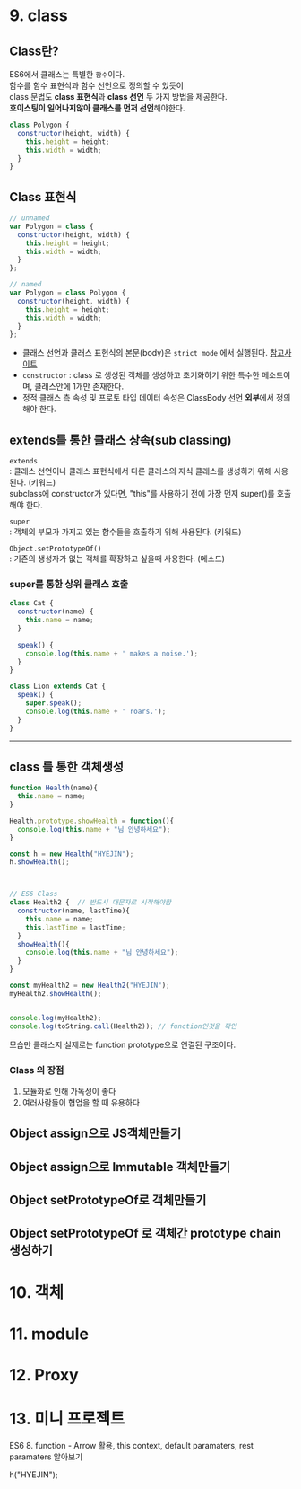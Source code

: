 # 9. class

## Class란?

ES6에서 클래스는 특별한 `함수`이다.  
함수를 함수 표현식과 함수 선언으로 정의할 수 있듯이  
class 문법도 **class 표현식**과 **class 선언** 두 가지 방법을 제공한다.  
**호이스팅이 일어나지않아 클래스를 먼저 선언**해야한다.

```js
class Polygon {
  constructor(height, width) {
    this.height = height;
    this.width = width;
  }
}
```

## Class 표현식
```js
// unnamed 
var Polygon = class {
  constructor(height, width) {
    this.height = height;
    this.width = width;
  }
};

// named
var Polygon = class Polygon {
  constructor(height, width) {
    this.height = height;
    this.width = width;
  }
};
```
- 클래스 선언과 클래스 표현식의 본문(body)은 `strict mode` 에서 실행된다. [참고사이트](https://developer.mozilla.org/ko/docs/Web/JavaScript/Reference/Strict_mode)
- `constructor` : class 로 생성된 객체를 생성하고 초기화하기 위한 특수한 메소드이며, 클래스안에 1개만 존재한다.
- 정적 클래스 측 속성 및 프로토 타입 데이터 속성은 ClassBody 선언 **외부**에서 정의해야 한다.


## extends를 통한 클래스 상속(sub classing)
`extends`  
: 클래스 선언이나 클래스 표현식에서 다른 클래스의 자식 클래스를 생성하기 위해 사용된다. (키워드)   
subclass에 constructor가 있다면, "this"를 사용하기 전에 가장 먼저 super()를 호출해야 한다.  

`super`  
: 객체의 부모가 가지고 있는 함수들을 호출하기 위해 사용된다. (키워드)

`Object.setPrototypeOf()`  
: 기존의 생성자가 없는 객체를 확장하고 싶을때 사용한다. (메소드) 


### super를 통한 상위 클래스 호출
```js
class Cat { 
  constructor(name) {
    this.name = name;
  }
  
  speak() {
    console.log(this.name + ' makes a noise.');
  }
}

class Lion extends Cat {
  speak() {
    super.speak();
    console.log(this.name + ' roars.');
  }
}
```

***



## class 를 통한 객체생성

```js
function Health(name){
  this.name = name;
}

Health.prototype.showHealth = function(){
  console.log(this.name + "님 안녕하세요");
}

const h = new Health("HYEJIN");
h.showHealth();



// ES6 Class
class Health2 {  // 반드시 대문자로 시작해야함
  constructor(name, lastTime){
    this.name = name;
    this.lastTime = lastTime;
  }
  showHealth(){
    console.log(this.name + "님 안녕하세요");
  }
}

const myHealth2 = new Health2("HYEJIN");
myHealth2.showHealth();


console.log(myHealth2);
console.log(toString.call(Health2)); // function인것을 확인
```

모습만 클래스지 실제로는 function prototype으로 연결된 구조이다.

### Class 의 장점
1. 모듈화로 인해 가독성이 좋다
2. 여러사람들이 협업을 할 때 유용하다



## Object assign으로 JS객체만들기


## Object assign으로 Immutable 객체만들기


## Object setPrototypeOf로 객체만들기


## Object setPrototypeOf 로 객체간 prototype chain생성하기






# 10. 객체

# 11. module

# 12. Proxy

# 13. 미니 프로젝트




<article class="markdown-body">


</article>




ES6 8. function - Arrow 활용, this context, default paramaters, rest paramaters 알아보기


h("HYEJIN");